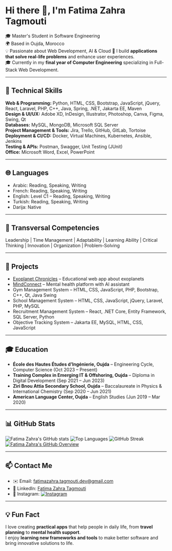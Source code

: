# Hi there 👋, I'm Fatima Zahra Tagmouti

🎓 Master's Student in Software Engineering  
🌍 Based in Oujda, Morocco  
💡 Passionate about Web Development, AI & Cloud 
🚀 I build **applications that solve real-life problems** and enhance user experiences.  
🎓 Currently in my **final year of Computer Engineering** specializing in Full-Stack Web Development.

---

## 🔧 Technical Skills

**Web & Programming:** Python, HTML, CSS, Bootstrap, JavaScript, jQuery, React, Laravel, PHP, C++, Java, Spring, .NET, Jakarta EE, Maven  
**Design & UI/UX:** Adobe XD, InDesign, Illustrator, Photoshop, Canva, Figma, Swing, Qt  
**Databases:** MySQL, MongoDB, Microsoft SQL Server  
**Project Management & Tools:** Jira, Trello, GitHub, GitLab, Tortoise  
**Deployment & CI/CD:** Docker, Virtual Machines, Kubernetes, Ansible, Jenkins  
**Testing & APIs:** Postman, Swagger, Unit Testing (JUnit)  
**Office:** Microsoft Word, Excel, PowerPoint  

---

## 🌐 Languages
- Arabic: Reading, Speaking, Writing  
- French: Reading, Speaking, Writing  
- English: Level C1 – Reading, Speaking, Writing  
- Turkish: Reading, Speaking, Writing  
- Darija: Native  

---

## 🌟 Transversal Competencies
Leadership | Time Management | Adaptability | Learning Ability | Critical Thinking | Innovation | Organization | Problem-Solving  

---

## 📂 Projects
- [Exoplanet Chronicles](https://github.com/fatimazahratag/Exoplanet-Chronicles) – Educational web app about exoplanets  
- [MindConnect](https://github.com/fatimazahratag/MindConnect) – Mental health platform with AI assistant  
- Gym Management System – HTML, CSS, JavaScript, PHP, Bootstrap, C++, Qt, Java Swing  
- School Management System – HTML, CSS, JavaScript, jQuery, Laravel, PHP, MySQL  
- Recruitment Management System – React, .NET Core, Entity Framework, SQL Server, Python  
- Objective Tracking System – Jakarta EE, MySQL, HTML, CSS, JavaScript  

---

## 🎓 Education
- **École des Hautes Études d’Ingénierie, Oujda** – Engineering Cycle, Computer Science (Oct 2023 – Present)  
- **Training Complex in Emerging IT & Offshoring, Oujda** – Diploma in Digital Development (Sep 2021 – Jun 2023)  
- **Ziri Bnou Attia Secondary School, Oujda** – Baccalaureate in Physics & International Chemistry (Sep 2020 – Jun 2021)  
- **American Language Center, Oujda** – English Studies (Jun 2019 – Mar 2020)  

---

## 📊 GitHub Stats
![Fatima Zahra's GitHub stats](https://github-readme-stats.vercel.app/api?username=fatimazahratag&show_icons=true&theme=radical&count_private=true)
![Top Languages](https://github-readme-stats.vercel.app/api/top-langs/?username=fatimazahratag&layout=compact&theme=radical)
![GitHub Streak](https://github-readme-streak-stats.herokuapp.com/?user=fatimazahratag&theme=radical)
[![Fatima Zahra's GitHub Overview](https://github-profile-summary-cards.vercel.app/api/cards/profile-details?username=fatimazahratag&theme=radical)](https://github.com/fatimazahratag)

---

## 📫 Contact Me
- ✉️ Email: fatimazahra.tagmouti.dev@gmail.com  
- 🔗 LinkedIn: [Fatima Zahra Tagmouti](https://www.linkedin.com/in/fatima-zahra-tagmouti-37138b295/)  
- 📸 Instagram: [![Instagram](https://img.shields.io/badge/Instagram-%23E4405F?style=for-the-badge&logo=instagram&logoColor=white)](https://www.instagram.com/ft_zahrae_/)  

---

## 💡 Fun Fact
I love creating **practical apps** that help people in daily life, from **travel planning** to **mental health support**.  
I enjoy **learning new frameworks and tools** to make better software and bring innovative solutions to life.

